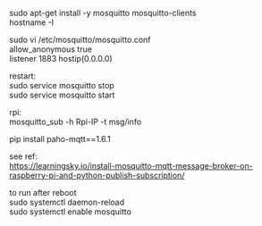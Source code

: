 sudo apt-get install -y mosquitto mosquitto-clients<br>
hostname -I<br>

sudo vi /etc/mosquitto/mosquitto.conf<br>
allow_anonymous true <br>
listener 1883 hostip(0.0.0.0)<br>

restart:<br>
sudo service mosquitto stop<br>
sudo service mosquitto start<br>

rpi:<br>
mosquitto_sub -h Rpi-IP -t msg/info<br>

pip install paho-mqtt==1.6.1<br>

see ref:<br>
https://learningsky.io/install-mosquitto-mqtt-message-broker-on-raspberry-pi-and-python-publish-subscription/<br>

to run after reboot<br>
sudo systemctl daemon-reload<br>
sudo systemctl enable mosquitto<br>
